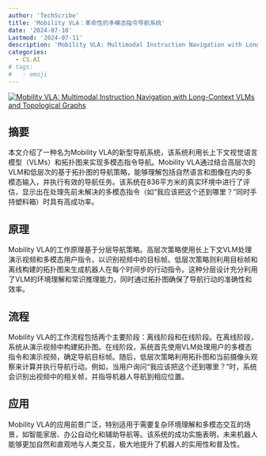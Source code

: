 ```yaml
---
author: 'TechScribe'
title: 'Mobility VLA：革命性的多模态指令导航系统'
date: '2024-07-10'
Lastmod: '2024-07-11'
description: 'Mobility VLA: Multimodal Instruction Navigation with Long-Context VLMs and Topological Graphs'
categories:
  - CS.AI
# tags:
#   - emoji
---
```


[![Mobility VLA: Multimodal Instruction Navigation with Long-Context VLMs and Topological Graphs](https://arxiv-research-1301205113.cos.ap-guangzhou.myqcloud.com/images/2407.07775v1.pdf_0.jpg)](https://arxiv.org/abs/2407.07775v1)

## 摘要

本文介绍了一种名为Mobility VLA的新型导航系统，该系统利用长上下文视觉语言模型（VLMs）和拓扑图来实现多模态指令导航。Mobility VLA通过结合高层次的VLM和低层次的基于拓扑图的导航策略，能够理解包括自然语言和图像在内的多模态输入，并执行有效的导航任务。该系统在836平方米的真实环境中进行了评估，显示出在处理先前未解决的多模态指令（如“我应该把这个还到哪里？”同时手持塑料箱）时具有高成功率。<!--more-->

## 原理

Mobility VLA的工作原理基于分层导航策略。高层次策略使用长上下文VLM处理演示视频和多模态用户指令，以识别视频中的目标帧。低层次策略则利用目标帧和离线构建的拓扑图来生成机器人在每个时间步的行动指令。这种分层设计充分利用了VLM的环境理解和常识推理能力，同时通过拓扑图确保了导航行动的准确性和效率。

## 流程

Mobility VLA的工作流程包括两个主要阶段：离线阶段和在线阶段。在离线阶段，系统从演示视频中构建拓扑图。在线阶段，系统首先使用VLM处理用户的多模态指令和演示视频，确定导航目标帧。随后，低层次策略利用拓扑图和当前摄像头观察来计算并执行导航行动。例如，当用户询问“我应该把这个还到哪里？”时，系统会识别出视频中的相关帧，并指导机器人导航到相应位置。

## 应用

Mobility VLA的应用前景广泛，特别适用于需要复杂环境理解和多模态交互的场景，如智能家居、办公自动化和辅助导航等。该系统的成功实施表明，未来机器人能够更加自然和直观地与人类交互，极大地提升了机器人的实用性和普及性。
